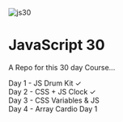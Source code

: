 ![js30](https://user-images.githubusercontent.com/24855472/38478312-0fdbf3f2-3b86-11e8-84a4-fcd02f6b3dca.png)

# JavaScript 30
A Repo for this 30 day Course...

Day 1 - JS Drum Kit &check; <br>
Day 2 - CSS + JS Clock &check; <br>
Day 3 - CSS Variables &amp; JS <br>
Day 4 - Array Cardio Day 1 <br>